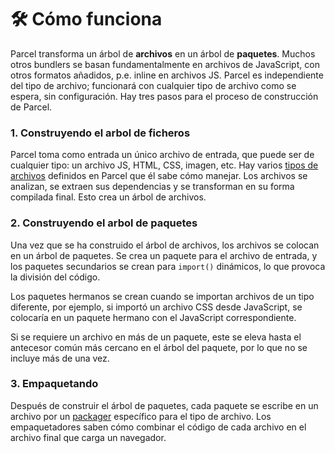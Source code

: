 # 🛠 Cómo funciona

Parcel transforma un árbol de **archivos** en un árbol de **paquetes**. Muchos otros bundlers se basan fundamentalmente en archivos de JavaScript, con otros formatos añadidos, p.e. inline en archivos JS. Parcel es independiente del tipo de archivo; funcionará con cualquier tipo de archivo como se espera, sin configuración. Hay tres pasos para el proceso de construcción de Parcel.

### 1. Construyendo el arbol de ficheros

Parcel toma como entrada un único archivo de entrada, que puede ser de cualquier tipo: un archivo JS, HTML, CSS, imagen, etc. Hay varios [tipos de archivos](tipos_activos.html) definidos en Parcel que él sabe cómo manejar. Los archivos se analizan, se extraen sus dependencias y se transforman en su forma compilada final. Esto crea un árbol de archivos.

### 2. Construyendo el arbol de paquetes

Una vez que se ha construido el árbol de archivos, los archivos se colocan en un árbol de paquetes. Se crea un paquete para el archivo de entrada, y los paquetes secundarios se crean para `import()` dinámicos, lo que provoca la división del código.

Los paquetes hermanos se crean cuando se importan archivos de un tipo diferente, por ejemplo, si importó un archivo CSS desde JavaScript, se colocaría en un paquete hermano con el JavaScript correspondiente.

Si se requiere un archivo en más de un paquete, este se eleva hasta el antecesor común más cercano en el árbol del paquete, por lo que no se incluye más de una vez.

### 3. Empaquetando

Después de construir el árbol de paquetes, cada paquete se escribe en un archivo por un [packager](packagesrs.html) específico para el tipo de archivo. Los empaquetadores saben cómo combinar el código de cada archivo en el archivo final que carga un navegador.
